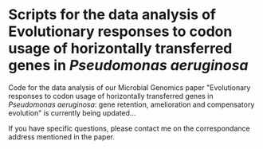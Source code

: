 # Scripts for the data analysis of Evolutionary responses to codon usage of horizontally transferred genes in *Pseudomonas aeruginosa*

Code for the data analysis of our Microbial Genomics paper "Evolutionary responses to codon usage of horizontally transferred genes in *Pseudomonas aeruginosa*: gene retention, amelioration and compensatory evolution" is currently being updated...

If you have specific questions, please contact me on the correspondance address mentioned in the paper.
